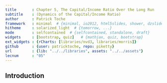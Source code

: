 ```yaml
---
title       : Chapter 5, The Capital/Income Ratio Over the Long Run
subtitle    : (Dynamics of the Capital/Income Ratio)
author      : Patrick Toche
framework   : minimal  # {minimal, io2012, html5slides, shower, dzslides, ...}
hitheme     : solarized_light  # {tomorrow, ...}
mode        : selfcontained  # {selfcontained, standalone, draft}
widgets     : [bootstrap, quiz]   # {mathjax, quiz, bootstrap}
ext_widgets : {rCharts: [libraries/nvd3, libraries/morris]}
github      : {user: patricktoche, repo: piketty}
url         : {lib: "../../libraries", assets: "../../assets"}
lecnum      : "05"
---
```


## Introduction
